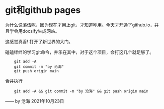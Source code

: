 # git和github pages
为什么说落伍呢，因为现在才用上git，才知道咋用。今天才开通了github.io，并且学会用docsify生成网站。

这感觉真香! 打开了新世界的大门。

磕磕绊绊的学习git命令，并乐在其中，对于这个项目，会打这几个就足够了。

```git
    git add -A 
    git commit -m "by 沧海"
    git push origin main
```

合并执行

```git
    git add -A && git commit -m "by 沧海" && git push origin main
```


—— by 沧海 2021年10月23日